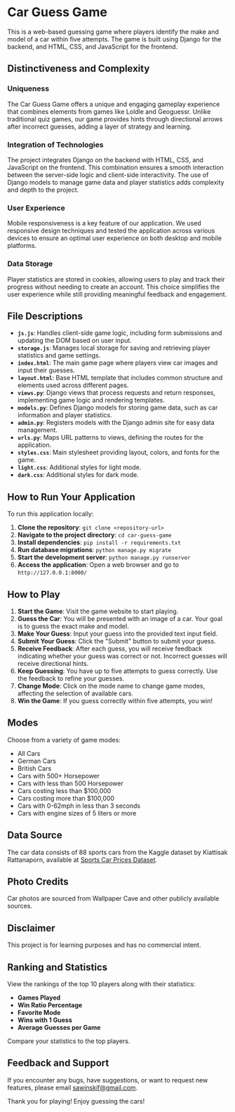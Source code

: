 # Car Guess Game

This is a web-based guessing game where players identify the make and model of a car within five attempts. The game is built using Django for the backend, and HTML, CSS, and JavaScript for the frontend.

## Distinctiveness and Complexity

### **Uniqueness**
The Car Guess Game offers a unique and engaging gameplay experience that combines elements from games like Loldle and Geoguessr. Unlike traditional quiz games, our game provides hints through directional arrows after incorrect guesses, adding a layer of strategy and learning.

### **Integration of Technologies**
The project integrates Django on the backend with HTML, CSS, and JavaScript on the frontend. This combination ensures a smooth interaction between the server-side logic and client-side interactivity. The use of Django models to manage game data and player statistics adds complexity and depth to the project.

### **User Experience**
Mobile responsiveness is a key feature of our application. We used responsive design techniques and tested the application across various devices to ensure an optimal user experience on both desktop and mobile platforms.

### **Data Storage**
Player statistics are stored in cookies, allowing users to play and track their progress without needing to create an account. This choice simplifies the user experience while still providing meaningful feedback and engagement.

## File Descriptions

- **`js.js`**: Handles client-side game logic, including form submissions and updating the DOM based on user input.
- **`storage.js`**: Manages local storage for saving and retrieving player statistics and game settings.
- **`index.html`**: The main game page where players view car images and input their guesses.
- **`layout.html`**: Base HTML template that includes common structure and elements used across different pages.
- **`views.py`**: Django views that process requests and return responses, implementing game logic and rendering templates.
- **`models.py`**: Defines Django models for storing game data, such as car information and player statistics.
- **`admin.py`**: Registers models with the Django admin site for easy data management.
- **`urls.py`**: Maps URL patterns to views, defining the routes for the application.
- **`styles.css`**: Main stylesheet providing layout, colors, and fonts for the game.
- **`light.css`**: Additional styles for light mode.
- **`dark.css`**: Additional styles for dark mode.

## How to Run Your Application

To run this application locally:

1. **Clone the repository**: `git clone <repository-url>`
2. **Navigate to the project directory**: `cd car-guess-game`
3. **Install dependencies**: `pip install -r requirements.txt`
4. **Run database migrations**: `python manage.py migrate`
5. **Start the development server**: `python manage.py runserver`
6. **Access the application**: Open a web browser and go to `http://127.0.0.1:8000/`

## How to Play

1. **Start the Game**: Visit the game website to start playing.
2. **Guess the Car**: You will be presented with an image of a car. Your goal is to guess the exact make and model.
3. **Make Your Guess**: Input your guess into the provided text input field.
4. **Submit Your Guess**: Click the "Submit" button to submit your guess.
5. **Receive Feedback**: After each guess, you will receive feedback indicating whether your guess was correct or not. Incorrect guesses will receive directional hints.
6. **Keep Guessing**: You have up to five attempts to guess correctly. Use the feedback to refine your guesses.
7. **Change Mode**: Click on the mode name to change game modes, affecting the selection of available cars.
8. **Win the Game**: If you guess correctly within five attempts, you win!

## Modes

Choose from a variety of game modes:

- All Cars
- German Cars
- British Cars
- Cars with 500+ Horsepower
- Cars with less than 500 Horsepower
- Cars costing less than $100,000
- Cars costing more than $100,000
- Cars with 0-62mph in less than 3 seconds
- Cars with engine sizes of 5 liters or more

## Data Source

The car data consists of 88 sports cars from the Kaggle dataset by Kiattisak Rattanaporn, available at [Sports Car Prices Dataset](https://www.kaggle.com/kiattisak/sports-car-prices).

## Photo Credits

Car photos are sourced from Wallpaper Cave and other publicly available sources.

## Disclaimer

This project is for learning purposes and has no commercial intent.

## Ranking and Statistics

View the rankings of the top 10 players along with their statistics:

- **Games Played**
- **Win Ratio Percentage**
- **Favorite Mode**
- **Wins with 1 Guess**
- **Average Guesses per Game**

Compare your statistics to the top players.

## Feedback and Support

If you encounter any bugs, have suggestions, or want to request new features, please email sawinskif@gmail.com.

Thank you for playing! Enjoy guessing the cars!
